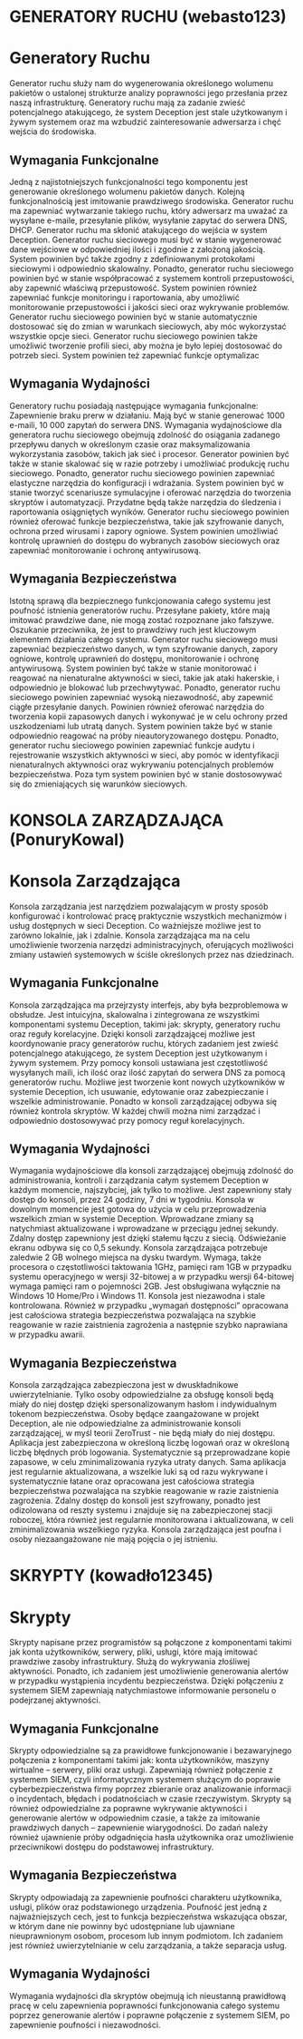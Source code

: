 
# GENERATORY RUCHU (webasto123)

# Generatory Ruchu


Generator ruchu służy nam do wygenerowania określonego wolumenu pakietów o ustalonej strukturze analizy poprawności jego przesłania przez naszą infrastrukturę. Generatory ruchu mają za zadanie zwieść potencjalnego atakującego, że system Deception jest stale użytkowanym i żywym systemem oraz ma wzbudzić zainteresowanie adwersarza i chęć wejścia do środowiska. 
## Wymagania Funkcjonalne
Jedną z najistotniejszych funkcjonalności tego komponentu jest generowanie określonego wolumenu pakietów danych. Kolejną funkcjonalnością jest imitowanie prawdziwego środowiska. Generator ruchu ma zapewniać wytwarzanie takiego ruchu, który adwersarz ma uważać za wysyłane e-maile, przesyłanie plików, wysyłanie zapytać do serwera DNS, DHCP. Generator ruchu ma skłonić atakującego do wejścia w system Deception. Generator ruchu sieciowego musi być w stanie wygenerować dane wejściowe w odpowiedniej ilości i zgodnie z założoną jakością. System powinien być także zgodny z zdefiniowanymi protokołami sieciowymi i odpowiednio skalowalny. Ponadto, generator ruchu sieciowego powinien być w stanie współpracować z systemem kontroli przepustowości, aby zapewnić właściwą przepustowość. System powinien również zapewniać funkcje monitoringu i raportowania, aby umożliwić monitorowanie przepustowości i jakości sieci oraz wykrywanie problemów. Generator ruchu sieciowego powinien być w stanie automatycznie dostosować się do zmian w warunkach sieciowych, aby móc wykorzystać wszystkie opcje sieci. Generator ruchu sieciowego powinien także umożliwić tworzenie profili sieci, aby można je było lepiej dostosować do potrzeb sieci. System powinien też zapewniać funkcje optymalizac
## Wymagania Wydajności
Generatory ruchu posiadają następujące wymagania funkcjonalne: Zapewnienie braku prerw w działaniu. Mają być w stanie generować 1000 e-maili, 10 000 zapytań do serwera DNS. Wymagania wydajnościowe dla generatora ruchu sieciowego obejmują zdolność do osiągania zadanego przepływu danych w określonym czasie oraz maksymalizowania wykorzystania zasobów, takich jak sieć i procesor. Generator powinien być także w stanie skalować się w razie potrzeby i umożliwiać produkcję ruchu sieciowego. Ponadto, generator ruchu sieciowego powinien zapewniać elastyczne narzędzia do konfiguracji i wdrażania. System powinien być w stanie tworzyć scenariusze symulacyjne i oferować narzędzia do tworzenia skryptów i automatyzacji. Przydatne będą także narzędzia do śledzenia i raportowania osiągniętych wyników. Generator ruchu sieciowego powinien również oferować funkcje bezpieczeństwa, takie jak szyfrowanie danych, ochrona przed wirusami i zapory ogniowe. System powinien umożliwiać kontrolę uprawnień do dostępu do wybranych zasobów sieciowych oraz zapewniać monitorowanie i ochronę antywirusową.
## Wymagania Bezpieczeństwa
Istotną sprawą dla bezpiecznego funkcjonowania całego systemu jest poufność istnienia generatorów ruchu. Przesyłane pakiety, które mają imitować prawdziwe dane, nie mogą zostać rozpoznane jako fałszywe. Oszukanie przeciwnika, że jest to prawdziwy ruch jest kluczowym elementem działania całego systemu. Generator ruchu sieciowego musi zapewniać bezpieczeństwo danych, w tym szyfrowanie danych, zapory ogniowe, kontrolę uprawnień do dostępu, monitorowanie i ochronę antywirusową. System powinien być także w stanie monitorować i reagować na nienaturalne aktywności w sieci, takie jak ataki hakerskie, i odpowiednio je blokować lub przechwytywać. Ponadto, generator ruchu sieciowego powinien zapewniać wysoką niezawodność, aby zapewnić ciągłe przesyłanie danych. Powinien również oferować narzędzia do tworzenia kopii zapasowych danych i wykonywać je w celu ochrony przed uszkodzeniami lub utratą danych. System powinien także być w stanie odpowiednio reagować na próby nieautoryzowanego dostępu. Ponadto, generator ruchu sieciowego powinien zapewniać funkcje audytu i rejestrowanie wszystkich aktywności w sieci, aby pomóc w identyfikacji nienaturalnych aktywności oraz wykrywaniu potencjalnych problemów bezpieczeństwa. Poza tym system powinien być w stanie dostosowywać się do zmieniających się warunków sieciowych.




# KONSOLA ZARZĄDZAJĄCA (PonuryKowal)

# Konsola Zarządzająca

Konsola zarządzania jest narzędziem pozwalającym w prosty sposób konfigurować i kontrolować pracę praktycznie wszystkich mechanizmów i usług dostępnych w sieci Deception. Co ważniejsze możliwe jest to zarówno lokalnie, jak i zdalnie. Konsola zarządzająca ma na celu umożliwienie tworzenia narzędzi administracyjnych, oferujących możliwości zmiany ustawień systemowych w ściśle określonych przez nas dziedzinach.
## Wymagania Funkcjonalne 
Konsola zarządzająca ma przejrzysty interfejs, aby była bezproblemowa w obsłudze. Jest intuicyjna, skalowalna i zintegrowana ze wszystkimi komponentami systemu Deception, takimi jak: skrypty, generatory ruchu oraz reguły korelacyjne. Dzięki konsoli zarządzającej możliwe jest koordynowanie pracy generatorów ruchu, których zadaniem jest zwieść potencjalnego atakującego, że system Deception jest użytkowanym i żywym systemem. Przy pomocy konsoli ustawiana jest częstotliwość wysyłanych maili, ich ilość oraz ilość zapytań do serwera DNS za pomocą generatorów ruchu. Możliwe jest tworzenie kont nowych użytkowników w systemie Deception, ich usuwanie, edytowanie oraz zabezpieczanie i wszelkie administrowanie. Ponadto w konsoli zarządzającej odbywa się również kontrola skryptów. W każdej chwili można nimi zarządzać i odpowiednio dostosowywać przy pomocy reguł korelacyjnych. 
## Wymagania Wydajności 
Wymagania wydajnościowe dla konsoli zarządzającej obejmują zdolność do administrowania, kontroli i zarządzania całym systemem Deception w każdym momencie, najszybciej, jak tylko to możliwe. Jest zapewniony stały dostęp do konsoli, przez 24 godziny, 7 dni w tygodniu. Konsola w dowolnym momencie jest gotowa do użycia w celu przeprowadzenia wszelkich zmian w systemie Deception. Wprowadzane zmiany są natychmiast aktualizowane i wprowadzane w przeciągu jednej sekundy. Zdalny dostęp zapewniony jest dzięki stałemu łączu z siecią. Odświeżanie ekranu odbywa się co 0,5 sekundy. Konsola zarządzająca potrzebuje zaledwie 2 GB wolnego miejsca na dysku twardym. Wymaga, także procesora o częstotliwości taktowania 1GHz, pamięci ram 1GB w przypadku systemu operacyjnego w wersji 32-bitowej a w przypadku wersji 64-bitowej wymaga pamięci ram o pojemności 2GB. Jest obsługiwana wyłącznie na Windows 10 Home/Pro i Windows 11. Konsola jest niezawodna i stale kontrolowana. Również w przypadku „wymagań dostępności” opracowana jest całościowa strategia bezpieczeństwa pozwalająca na szybkie reagowanie w razie zaistnienia zagrożenia a następnie szybko naprawiana w przypadku awarii.
## Wymagania Bezpieczeństwa 
Konsola zarządzająca zabezpieczona jest w dwuskładnikowe uwierzytelnianie. Tylko osoby odpowiedzialne za obsługę konsoli będą miały do niej dostęp dzięki spersonalizowanym hasłom i indywidualnym tokenom bezpieczeństwa. Osoby będące zaangażowane w projekt Deception, ale nie odpowiedzialne za administrowanie konsoli zarządzającej, w myśl teorii ZeroTrust - nie będą miały do niej dostępu. Aplikacja jest zabezpieczona w określoną liczbę logowań oraz w określoną liczbę błędnych prób logowania. Systematycznie są przeprowadzane kopie zapasowe, w celu zminimalizowania ryzyka utraty danych. Sama aplikacja jest regularnie aktualizowana, a wszelkie luki są od razu wykrywane i systematycznie łatane oraz opracowana jest całościowa strategia bezpieczeństwa pozwalająca na szybkie reagowanie w razie zaistnienia zagrożenia. Zdalny dostęp do konsoli jest szyfrowany, ponadto jest odizolowana od reszty systemu i znajduje się na zabezpieczonej stacji roboczej, która również jest regularnie monitorowana i aktualizowana, w celi zminimalizowania wszelkiego ryzyka. Konsola zarządzająca jest poufna i osoby niezaangażowane nie mają pojęcia o jej istnieniu. 



# SKRYPTY (kowadło12345) 

# Skrypty

Skrypty napisane przez programistów są połączone z komponentami takimi jak konta użytkowników, serwery, pliki, usługi, które mają imitować prawdziwe zasoby infrastruktury. Służą do wykrywania złośliwej aktywności. Ponadto, ich zadaniem jest umożliwienie generowania alertów w przypadku wystąpienia incydentu bezpieczeństwa. Dzięki połączeniu z systemem SIEM zapewniają natychmiastowe informowanie personelu o podejrzanej aktywności.
## Wymagania Funkcjonalne 
Skrypty odpowiedzialne są za prawidłowe funkcjonowanie i bezawaryjnego połączenia z komponentami takimi jak: konta użytkowników, maszyny wirtualne – serwery, pliki oraz usługi. Zapewniają również połączenie z systemem SIEM, czyli informatycznym systemem służącym do poprawie cyberbezpieczeństwa firmy poprzez zbieranie oraz analizowanie informacji o incydentach, błędach i podatnościach w czasie rzeczywistym. Skrypty są również odpowiedzialne za poprawne wykrywanie aktywności i generowanie alertów w odpowiednim czasie, a także za imitowanie prawdziwych danych – zapewnienie wiarygodności. Do zadań należy również ujawnienie próby odgadnięcia hasła użytkownika oraz umożliwienie przeciwnikowi dostępu do podstawowej infrastruktury.
## Wymagania Bezpieczeństwa 
Skrypty odpowiadają za zapewnienie poufności charakteru użytkownika, usługi, plików oraz podstawionego urządzenia. Poufność jest jedną z najważniejszych cech, jest to funkcja bezpieczeństwa wskazująca obszar, w którym dane nie powinny być udostępniane lub ujawniane nieuprawnionym osobom, procesom lub innym podmiotom. Ich zadaniem jest również uwierzytelnianie w celu zarządzania, a także separacja usług.
## Wymagania Wydajności 
Wymagania wydajności dla skryptów obejmują ich nieustanną prawidłową pracę w celu zapewnienia poprawności funkcjonowania całego systemu poprzez generowanie alertów i poprawne połączenie z systemem SIEM, po zapewnienie poufności i niezawodności.

